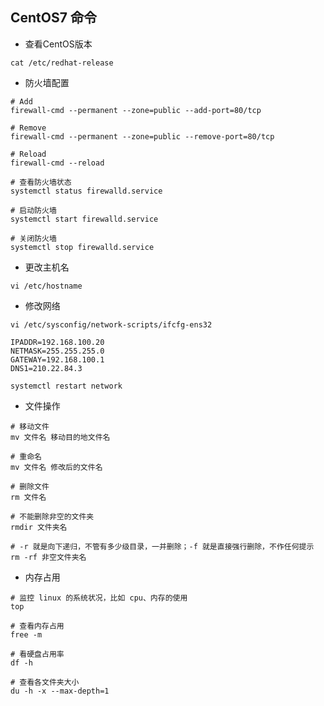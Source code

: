 ## CentOS7 命令

- 查看CentOS版本

~~~shell
cat /etc/redhat-release
~~~



- 防火墙配置

~~~shell
# Add
firewall-cmd --permanent --zone=public --add-port=80/tcp

# Remove
firewall-cmd --permanent --zone=public --remove-port=80/tcp

# Reload
firewall-cmd --reload

# 查看防火墙状态
systemctl status firewalld.service

# 启动防火墙
systemctl start firewalld.service

# 关闭防火墙
systemctl stop firewalld.service
~~~



- 更改主机名

~~~shell
vi /etc/hostname 
~~~



- 修改网络

~~~shell
vi /etc/sysconfig/network-scripts/ifcfg-ens32 

IPADDR=192.168.100.20
NETMASK=255.255.255.0
GATEWAY=192.168.100.1
DNS1=210.22.84.3

systemctl restart network
~~~



- 文件操作

~~~shell
# 移动文件
mv 文件名 移动目的地文件名

# 重命名
mv 文件名 修改后的文件名

# 删除文件
rm 文件名

# 不能删除非空的文件夹
rmdir 文件夹名 

# -r 就是向下递归，不管有多少级目录，一并删除；-f 就是直接强行删除，不作任何提示
rm -rf 非空文件夹名
~~~



- 内存占用

~~~shell
# 监控 linux 的系统状况，比如 cpu、内存的使用
top

# 查看内存占用
free -m

# 看硬盘占用率
df -h

# 查看各文件夹大小
du -h -x --max-depth=1
~~~

